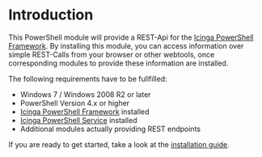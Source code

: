 Introduction
===

This PowerShell module will provide a REST-Api for the [Icinga PowerShell Framework](https://icinga.com/docs/windows). By installing this module, you can access information over simple REST-Calls from your browser or other webtools, once corresponding modules to provide these information are installed.

The following requirements have to be fullfilled:

* Windows 7 / Windows 2008 R2 or later
* PowerShell Version 4.x or higher
* [Icinga PowerShell Framework](https://icinga.com/docs/windows) installed
* [Icinga PowerShell Service](https://icinga.com/docs/windows/latest/service) installed
* Additional modules actually providing REST endpoints

If you are ready to get started, take a look at the [installation guide](02-Installation.md).

